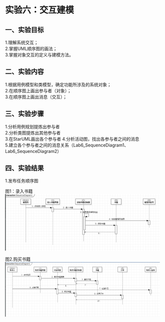 # 实验六：交互建模

## 一、实验目标

1.理解系统交互；  
2.掌握UML顺序图的画法；  
3.掌握对象交互的定义与建模方法。

## 二、实验内容

1.根据用例模型和类模型，确定功能所涉及的系统对象；  
2.在顺序图上画出参与者（对象）；  
3.在顺序图上画出消息（交互）；

## 三、实验步骤

1.分析用例规划提炼出参与者  
2.分析类图提炼出其他参与者  
3.在StarUML画出各个参与者
4.分析活动图，找出各参与者之间的消息  
5.建立各个参与者之间的消息关系（Lab6_SequenceDiagram1、Lab6_SequenceDiagram2）

## 四、实验结果

1.发布任务顺序图

图1：录入书籍
![第一张顺序图](./lab_06_SequenceDiagram1.jpg)  


图2.购买书籍
![第二张顺序图](./lab_06_SequenceDiagram2.jpg)  
